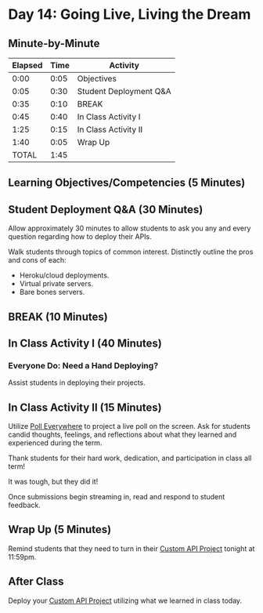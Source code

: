 # Day 14: Going Live, Living the Dream

## Minute-by-Minute

| **Elapsed** | **Time**  | **Activity**              |
| ----------- | --------- | ------------------------- |
| 0:00        | 0:05      | Objectives                |
| 0:05        | 0:30      | Student Deployment Q&A    |
| 0:35        | 0:10      | BREAK                     |
| 0:45        | 0:40      | In Class Activity I       |
| 1:25        | 0:15      | In Class Activity II      |
| 1:40        | 0:05      | Wrap Up                   |
| TOTAL       | 1:45      |                           |

## Learning Objectives/Competencies (5 Minutes)

## Student Deployment Q&A (30 Minutes)

Allow approximately 30 minutes to allow students to ask you any and every question regarding how to deploy their APIs.

Walk students through topics of common interest. Distinctly outline the pros and cons of each:

* Heroku/cloud deployments.
* Virtual private servers.
* Bare bones servers.

## BREAK (10 Minutes)

## In Class Activity I (40 Minutes)

### Everyone Do: Need a Hand Deploying?

Assist students in deploying their projects.

## In Class Activity II (15 Minutes)

Utilize [Poll Everywhere](https://pollev.com/droxey) to project a live poll on the screen. Ask for students candid thoughts, feelings, and reflections about what they learned and experienced during the term.

Thank students for their hard work, dedication, and participation in class all term!

It was tough, but they did it!

Once submissions begin streaming in, read and respond to student feedback.

## Wrap Up (5 Minutes)

Remind students that they need to turn in their [Custom API Project](../Projects/02-Custom-API-Project.md) tonight at 11:59pm.

## After Class

Deploy your [Custom API Project](../Projects/02-Custom-API-Project.md) utilizing what we learned in class today.
